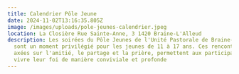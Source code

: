 ```yaml
---
title: Calendrier Pôle Jeune
date: 2024-11-02T13:16:35.805Z
image: /images/uploads/pole-jeunes-calendrier.jpeg
location: La Closière Rue Sainte-Anne, 3 1420 Braine-L'Alleud
description: Les soirées du Pôle Jeunes de l'Unité Pastorale de Braine-l'Alleud
  sont un moment privilégié pour les jeunes de 11 à 17 ans. Ces rencontres,
  axées sur l'amitié, le partage et la prière, permettent aux participants de
  vivre leur foi de manière conviviale et profonde
---
```

